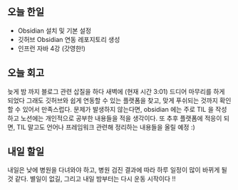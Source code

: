 ## 오늘 한일

- Obsidian 설치 및 기본 설정
- 깃허브 Obsidian 연동 레포지토리 생성
- 인프런 자바 4강 (갓영한!)

## 오늘 회고

늦게 밤 까지 블로그 관련 삽질을 하다 새벽에 (현재 시간 3:01) 드디어 마무리를 하게 되었다
그래도 깃허브와 쉽게 연동할 수 있는 플랫폼을 찾고, 맞게 푸쉬되는 것까지 확인할 수 있어서 만족스럽다. 문제가 발생하지 않는다면, obsidian 에는 주로 TIL 을 작성하고 노션에는 개인적으로 공부한 내용들을 적을 생각이다. 또 추후 플랫폼에 적응이 되면,  TIL 말고도 언어나 프레임워크 관련해 정리하는 내용들을 올릴 예정 :) 

## 내일 할일

내일은 낮에 병원을 다녀와야 하고, 병원 검진 결과에 따라 하루 일정이 많이 바뀌게 될 것 같다. 
별일이 없길, 그리고 내일 밤부터는 다시 운동 시작이다 !! 
